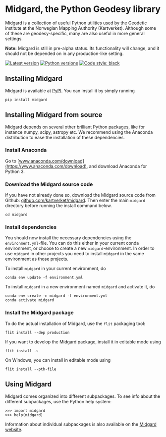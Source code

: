 # Midgard, the Python Geodesy library

Midgard is a collection of useful Python utilities used by the Geodetic
institute at the Norwegian Mapping Authority (Kartverket). Although some of
these are geodesy-specific, many are also useful in more general settings.

**Note:** Midgard is still in pre-alpha status. Its functionality will change,
  and it should not be depended on in any production-like setting.

[![Latest version](https://img.shields.io/pypi/v/midgard.svg)](https://pypi.org/project/midgard/)
[![Python versions](https://img.shields.io/pypi/pyversions/midgard.svg)](https://pypi.org/project/midgard/)
[![Code style: black](https://img.shields.io/badge/code%20style-black-000000.svg)](https://github.com/ambv/black)


## Installing Midgard

Midgard is available at [PyPI](https://pypi.org/project/midgard/). You can
install it by simply running

    pip install midgard


## Installing Midgard from source

Midgard depends on several other brilliant Python packages, like for instance
numpy, scipy, astropy etc. We recommend using the Anaconda distribution to ease
the installation of these dependencies.

### Install Anaconda

Go to [www.anaconda.com/download](https://www.anaconda.com/download), and
download Anaconda for Python 3.


### Download the Midgard source code

If you have not already done so, download the Midgard source code from Github:
[github.com/kartverket/midgard](https://github.com/kartverket/midgard). Then
enter the main `midgard` directory before running the install command below.

    cd midgard


### Install dependencies

You should now install the necessary dependencies using the
`environment.yml`-file. You can do this either in your current conda
environment, or choose to create a new `midgard`-environment. In order to use
`midgard` in other projects you need to install `midgard` in the same
environment as those projects.

To install `midgard` in your current environment, do

    conda env update -f environment.yml

To install `midgard` in a new environment named `midgard` and activate it, do

    conda env create -n midgard -f environment.yml
    conda activate midgard


### Install the Midgard package

To do the actual installation of Midgard, use the `flit` packaging tool:

    flit install --dep production

If you want to develop the Midgard package, install it in editable mode using

    flit install -s

On Windows, you can install in editable mode using

    flit install --pth-file


## Using Midgard

Midgard comes organized into different subpackages. To see info about the
different subpackages, use the Python help system:

    >>> import midgard
    >>> help(midgard)

Information about individual subpackages is also available on the
[Midgard website](https://kartverket.github.io/midgard/).
